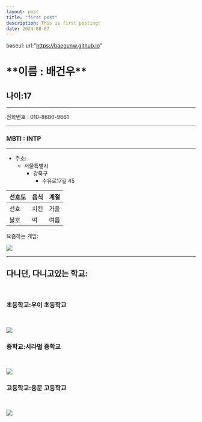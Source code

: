```yaml
---
layout: post
title: "first post"
description: This is first posting!
date: 2024-08-07
---
```


baseul:
url:"https://baegunw.github.io"

<h1>**이름 : 배건우**</h1>

<h2>나이:17</h2>

---
전화번호 : 010-8680-9661

---
<h3>MBTI : INTP</h3>

---

* 주소:
  * 서울특별시
    * 강북구
      * 수유로17길 45

|선호도|음식|계절|
|---|---|---|
|선호|치킨|가을|
|불호|떡|여름|

요즘하는 게임:

![](https://encrypted-tbn0.gstatic.com/images?q=tbn:ANd9GcTKgGSqOonwy1A2wGXlyOj4aWfNN3fsSHfA7Q&s)

---

<h2>다니던, 다니고있는 학교:</h2><br>

<h3>초등학교:우이 초등학교</h3><br>

![](https://lh5.googleusercontent.com/proxy/WryWvp6772aE5fneFE8ezC6mhLh8Es5x-I_6VhRbWfduHGpwMxH86Ox_WahzItLgmAXpE04PBi7Wu9YnAotm40ukEq01Q7Ejvfl2)<br>

<h3>중학교:서라벌 중학교</h3><br>

![](https://lh3.googleusercontent.com/p/AF1QipMXPhHxcP8B4Zu0UgHgGKwFIYkhaySrpsZbuat6=s680-w680-h510)<br>
<h3>고등학교:용문 고등학교</h3><br>

![](https://edudonga.com/data/article/2012/1935588662_a6yirv8g.jpg)<br>
